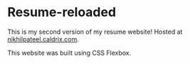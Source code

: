 # Resume-reloaded

This is my second version of my resume website! Hosted at [nikhilpateel.caldrix.com](https://nikhilpateel.caldrix.com). 

This website was built using CSS Flexbox.

